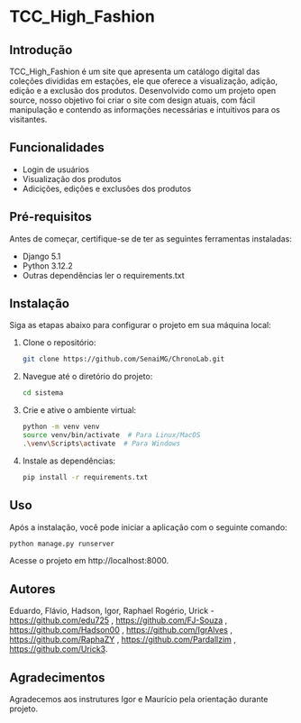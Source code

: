 # TCC_High_Fashion

## Introdução

TCC_High_Fashion é um site que apresenta um catálogo digital das coleções divididas em estações, ele que oferece a visualização, adição, edição e a exclusão dos produtos. Desenvolvido como um projeto open source, nosso objetivo foi criar o site com design atuais, com fácil manipulação e contendo as informações necessárias e intuitivos para os visitantes.

## Funcionalidades

- Login de usuários
- Visualização dos produtos
- Adicições, edições e exclusões dos produtos

## Pré-requisitos

Antes de começar, certifique-se de ter as seguintes ferramentas instaladas:

- Django 5.1
- Python 3.12.2
- Outras dependências ler o requirements.txt

## Instalação

Siga as etapas abaixo para configurar o projeto em sua máquina local:

1. Clone o repositório:
    ```bash
    git clone https://github.com/SenaiMG/ChronoLab.git
    ```
2. Navegue até o diretório do projeto:
    ```bash
    cd sistema
    ```
3. Crie e ative o ambiente virtual:
    ```bash
    python -m venv venv
    source venv/bin/activate  # Para Linux/MacOS
    .\venv\Scripts\activate  # Para Windows
    ```
4. Instale as dependências:
    ```bash
    pip install -r requirements.txt
    ```

## Uso

Após a instalação, você pode iniciar a aplicação com o seguinte comando:

```bash
python manage.py runserver
```

Acesse o projeto em http://localhost:8000.


## Autores

Eduardo, Flávio, Hadson, Igor, Raphael Rogério, Urick - https://github.com/edu725 , https://github.com/FJ-Souza , https://github.com/Hadson00 , https://github.com/IgrAlves , https://github.com/RaphaZY , https://github.com/Pardallzim , https://github.com/Urick3.

## Agradecimentos
Agradecemos aos instrutures Igor e Maurício pela orientação durante projeto.
